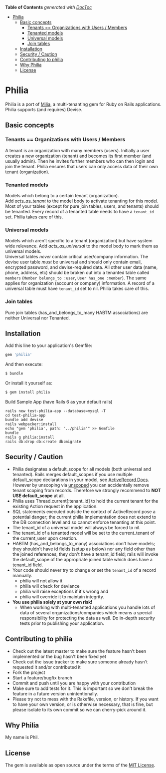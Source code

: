 <!-- START doctoc generated TOC please keep comment here to allow auto update -->
<!-- DON'T EDIT THIS SECTION, INSTEAD RE-RUN doctoc TO UPDATE -->
**Table of Contents**  *generated with [DocToc](https://github.com/thlorenz/doctoc)*

- [Philia](#philia)
  - [Basic concepts](#basic-concepts)
    - [Tenants == Organizations with Users / Members](#tenants--organizations-with-users--members)
    - [Tenanted models](#tenanted-models)
    - [Universal models](#universal-models)
    - [Join tables](#join-tables)
  - [Installation](#installation)
  - [Security / Caution](#security--caution)
  - [Contributing to philia](#contributing-to-philia)
  - [Why Philia](#why-philia)
  - [License](#license)

<!-- END doctoc generated TOC please keep comment here to allow auto update -->

# Philia
Philia is a port of [Milia](https://github.com/jekuno/milia), a multi-tenanting gem for Ruby on Rails applications. Philia supports (and requires) Devise.

## Basic concepts

### Tenants == Organizations with Users / Members
A tenant is an organization with many members (users).
Initially a user creates a new organization (tenant) and becomes its first member (and usually admin).
Then he invites further members who can then login and join the tenant.
Philia ensures that users can only access data of their own tenant (organization).


### Tenanted models
Models which belong to a certain tenant (organization).  
Add <i>acts_as_tenant</i> to the model body to activate tenanting for this model.    
Most of your tables (except for pure join tables, users, and tenants) should be tenanted.
Every record of a tenanted table needs to have a `tenant_id` set. Philia takes care of this.

### Universal models
Models which aren't specific to a tenant (organization) but have system wide relevance.
Add <i>acts_as_universal</i> to the model body to mark them as universal models.  
Universal tables <i>never</i> contain critical user/company information.
The devise user table <i>must</i> be universal and should only contain email, encrypted password, and devise-required data.
All other user data (name, phone, address, etc) should be broken out into a tenanted table called `members` (`Member belongs_to :user`, `User has_one :member`).
The same applies for organization (account or company) information.
A record of a universal table must have `tenant_id` set to nil. Philia takes care of this.

### Join tables
Pure join tables (has_and_belongs_to_many HABTM associations) are neither Universal nor Tenanted.

## Installation
Add this line to your application's Gemfile:

```ruby
gem 'philia'
```

And then execute:
```bash
$ bundle
```

Or install it yourself as:
```bash
$ gem install philia
```

Build Sample App (have Rails 6 as your default rails)
```
rails new test-philia-app --database=mysql -T
cd test-philia-app  
bundle add devise
rails webpacker:install
echo "gem 'philia', path: '../philia'" >> Gemfile
bundle
rails g philia:install 
rails db:drop db:create db:migrate

```

## Security / Caution
* Philia designates a default_scope for all models (both universal and tenanted). Rails merges default_scopes if you use multiple default_scope declarations in your model, see [ActiveRecord Docs](http://api.rubyonrails.org/classes/ActiveRecord/Scoping/Default/ClassMethods.html#method-i-default_scope). However by unscoping via [unscoped](http://apidock.com/rails/ActiveRecord/Scoping/Default/ClassMethods/unscoped) you can accidentally remove tenant scoping from records. Therefore we strongly recommend to **NOT USE default_scope** at all.
* Philia uses Thread.current[:tenant_id] to hold the current tenant for the existing Action request in the application.
* SQL statements executed outside the context of ActiveRecord pose a potential danger; the current philia implementation does not extend to the DB connection level and so cannot enforce tenanting at this point.
* The tenant_id of a universal model will always be forced to nil.
* The tenant_id of a tenanted model will be set to the current_tenant of the current_user upon creation.
* HABTM (has_and_belongs_to_many) associations don't have models; they shouldn't have id fields
  (setup as below) nor any field other than the joined references; they don't have a tenant_id field;
  rails will invoke the default_scope of the appropriate joined table which does have a tenant_id field.
* Your code should never try to change or set the `tenant_id` of a record manually.
   * philia will not allow it
   * philia will check for deviance
   * philia will raise exceptions if it's wrong and
   * philia will override it to maintain integrity.
* **You use philia solely at your own risk!** 
  * When working with multi-tenanted applications you handle lots of data of several organizations/companies which means a special responsibility for protecting the data as well. Do in-depth security tests prior to publishing your application.



## Contributing to philia

* Check out the latest master to make sure the feature hasn't been implemented or the bug hasn't been fixed yet
* Check out the issue tracker to make sure someone already hasn't requested it and/or contributed it
* Fork the project
* Start a feature/bugfix branch
* Commit and push until you are happy with your contribution
* Make sure to add tests for it. This is important so we don't break the feature in a future version unintentionally.
* Please try not to mess with the Rakefile, version, or history. If you want to have your own version, or is otherwise necessary, that is fine, but please isolate to its own commit so we can cherry-pick around it.

## Why Philia
My name is Phil.

## License
The gem is available as open source under the terms of the [MIT License](https://opensource.org/licenses/MIT).
